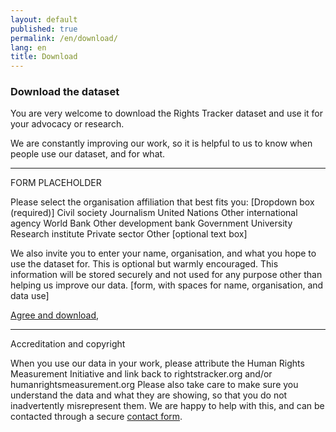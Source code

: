 ```yaml
---
layout: default
published: true
permalink: /en/download/
lang: en
title: Download
---
```


### Download the dataset

You are very welcome to download the Rights Tracker dataset and use it for your advocacy or research.

We are constantly improving our work, so it is helpful to us to know when people use our dataset, and for what.

---
FORM PLACEHOLDER

Please select the organisation affiliation that best fits you:
[Dropdown box (required)]
Civil society
Journalism
United Nations
Other international agency
World Bank
Other development bank
Government
University
Research institute
Private sector
Other [optional text box]

We also invite you to enter your name, organisation, and what you hope to use the dataset for. This is optional but warmly encouraged. This information will be stored securely and not used for any purpose other than helping us improve our data.
[form, with spaces for name, organisation, and data use]

[Agree and download]('https://data-store.humanrightsmeasurement.org/data/hrmi-data-download.zip),


---

Accreditation and copyright

When you use our data in your work, please attribute the Human Rights Measurement Initiative and link back to rightstracker.org and/or humanrightsmeasurement.org
Please also take care to make sure you understand the data and what they are showing, so that you do not inadvertently misrepresent them. We are happy to help with this, and can be contacted through a secure [contact form](https://humanrightsmeasurement.org/about-hrmi/contact-hrmi/).
